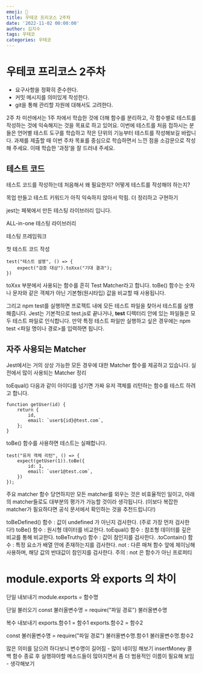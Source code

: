 ```yaml
---
emoji: 🚀
title: 우테코 프리코스 2주차
date: '2022-11-02 00:00:00'
author: 김지수
tags: 우테코
categories: 우테코
---
```


# 우테코 프리코스 2주차

- 요구사항을 정확히 준수한다.
- 커밋 메시지를 의미있게 작성한다.
- git을 통해 관리할 자원에 대해서도 고려한다.

2주 차 미션에서는 1주 차에서 학습한 것에 더해 함수를 분리하고, 각 함수별로 테스트를 작성하는 것에 익숙해지는 것을 목표로 하고 있어요. 이번에 테스트를 처음 접하시는 분들은 언어별 테스트 도구를 학습하고 작은 단위의 기능부터 테스트를 작성해보길 바랍니다. 과제를 제출할 때 이번 주차 목표를 중심으로 학습하면서 느낀 점을 소감문으로 작성해 주세요. 이때 학습한 '과정’을 잘 드러내 주세요.

## 테스트 코드
테스트 코드를 작성하는데 처음해서 왜 필요한지? 어떻게 테스트를 작성해야 하는지?

목업 만들고 테스트 키워드가 아직 익숙하지 않아서 막힘. 더 정리하고 구현하기

jest는 페북에서 만든 테스팅 라이브러리 입니다. 

ALL-in-one 테스팅 라이브러리

테스팅 프레임워크

첫 테스트 코드 작성

```
test("테스트 설명", () => {
    expect("검증 대상").toXxx("기대 결과");
})
```

toXxx 부분에서 사용되는 함수를 흔히 Test Matcher라고 합니다. 
toBe() 함수는 숫자나 문자와 같은 객체가 아닌 기본형(원시타입) 값을 비교할 때 사용됩니다.

그리고 npm test를 실행하면 프로젝트 내에 모든 테스트 파일을 찾아서 테스트를 실행해줍니다. Jest는 기본적으로 test.js로 끝나거나, __test__ 디렉터리 안에 있는 파일들은 모두 테스트 파일로 인식합니다. 만약 특정 테스트 파일만 실행하고 싶은 경우에는 npm test <파일 명이나 경로>를 입력하면 됩니다. 

## 자주 사용되는 Matcher
Jest에서는 거의 상상 가능한 모든 경우에 대한 Matcher 함수를 제공하고 있습니다.
실전에서 많이 사용되는 Matcher 정리

toEqual()
다음과 같이 아이디를 넘기면 가짜 유저 객체를 리턴하는 함수를 테스트 하려고 합니다.
```
function getUser(id) {
    return {
        id,
        email: `user${id}@test.com`,
    };
}
```
toBe() 함수를 사용하면 테스트는 실패합니다.

```
test("유저 객체 리턴", () => {
    expect(getUser(1)).toBe({
        id: 1,
        email: `user1@test.com`,
    })
});
```

주요 matcher 함수
당연하지만 모든 matcher를 외우는 것은 비효율적인 일이고, 아래의 matcher들로도 대부분의 평가가 가능할 것이라 생각됩니다.
(이보다 복잡한 matcher가 필요하다면 공식 문서에서 확인하는 것을 추천드립니다!)

toBeDefined() 함수 : 값이 undefined 가 아닌지 검사한다. (주로 가장 먼저 검사한다!)
toBe() 함수 : 원시형 데이터를 비교한다.
toEqual() 함수 : 참조형 데이터를 깊은 비교를 통해 비교한다.
toBeTruthy() 함수 : 값이 참인지를 검사한다.
.toContain() 함수 : 특정 요소가 배열 안에 존재하는지를 검사한다.
not : 다른 매쳐 함수 앞에 체이닝해 사용하며, 해당 값의 반대값이 참인지를 검사한다.
주의 : not 은 함수가 아닌 프로퍼티

# module.exports 와 exports 의 차이

단일 내보내기
module.exports = 함수명

단일 불러오기
const 불러올변수명 = require("파일 경로")
불러올변수명

복수 내보내기
exports.함수1 = 함수1
exports.함수2 = 함수2

const 불러올변수명 = require("파일 경로")
불러올변수명.함수1
불러올변수명.함수2

많은 의미를 담으려 하다보니 변수명이 길어짐 - 많이 네이밍 해보기
insertMoney 콜백 함수 종료 후 실행햐아할 메소드들이 많아지면서 좀 더 범용적인 이름이 필요해 보임 - 생각해보기